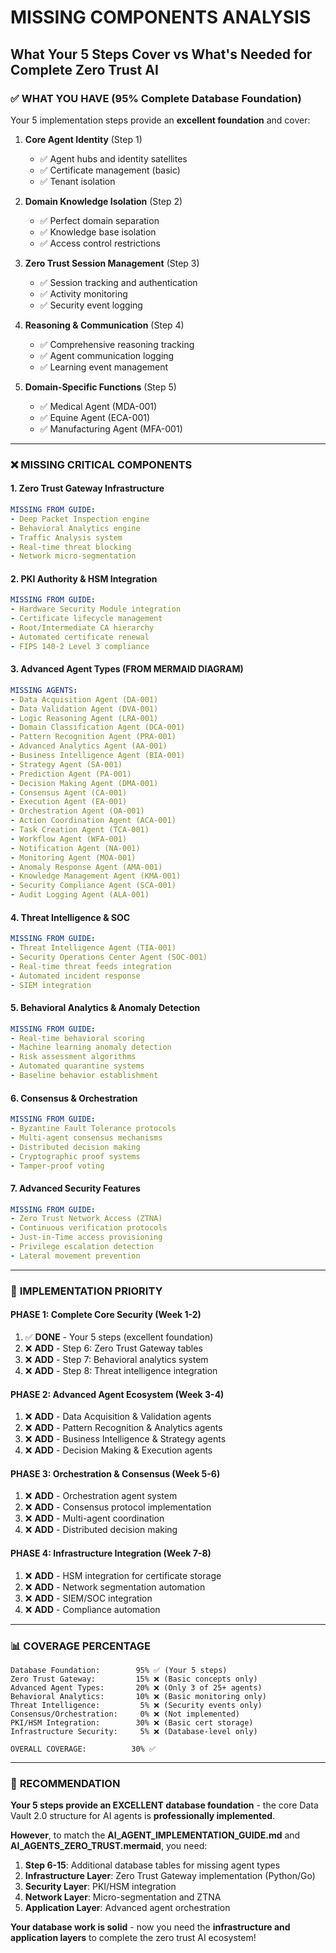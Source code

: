 # MISSING COMPONENTS ANALYSIS
## What Your 5 Steps Cover vs What's Needed for Complete Zero Trust AI

### ✅ **WHAT YOU HAVE (95% Complete Database Foundation)**

Your 5 implementation steps provide an **excellent foundation** and cover:

1. **Core Agent Identity** (Step 1)
   - ✅ Agent hubs and identity satellites
   - ✅ Certificate management (basic)
   - ✅ Tenant isolation

2. **Domain Knowledge Isolation** (Step 2) 
   - ✅ Perfect domain separation
   - ✅ Knowledge base isolation
   - ✅ Access control restrictions

3. **Zero Trust Session Management** (Step 3)
   - ✅ Session tracking and authentication
   - ✅ Activity monitoring
   - ✅ Security event logging

4. **Reasoning & Communication** (Step 4)
   - ✅ Comprehensive reasoning tracking
   - ✅ Agent communication logging
   - ✅ Learning event management

5. **Domain-Specific Functions** (Step 5)
   - ✅ Medical Agent (MDA-001) 
   - ✅ Equine Agent (ECA-001)
   - ✅ Manufacturing Agent (MFA-001)

---

### ❌ **MISSING CRITICAL COMPONENTS**

#### **1. Zero Trust Gateway Infrastructure**
```yaml
MISSING FROM GUIDE:
- Deep Packet Inspection engine
- Behavioral Analytics engine  
- Traffic Analysis system
- Real-time threat blocking
- Network micro-segmentation
```

#### **2. PKI Authority & HSM Integration**
```yaml
MISSING FROM GUIDE:
- Hardware Security Module integration
- Certificate lifecycle management
- Root/Intermediate CA hierarchy
- Automated certificate renewal
- FIPS 140-2 Level 3 compliance
```

#### **3. Advanced Agent Types (FROM MERMAID DIAGRAM)**
```yaml
MISSING AGENTS:
- Data Acquisition Agent (DA-001)
- Data Validation Agent (DVA-001)  
- Logic Reasoning Agent (LRA-001)
- Domain Classification Agent (DCA-001)
- Pattern Recognition Agent (PRA-001)
- Advanced Analytics Agent (AA-001)
- Business Intelligence Agent (BIA-001)
- Strategy Agent (SA-001)
- Prediction Agent (PA-001)
- Decision Making Agent (DMA-001)
- Consensus Agent (CA-001)
- Execution Agent (EA-001)
- Orchestration Agent (OA-001)
- Action Coordination Agent (ACA-001)
- Task Creation Agent (TCA-001)
- Workflow Agent (WFA-001)
- Notification Agent (NA-001)
- Monitoring Agent (MOA-001)
- Anomaly Response Agent (AMA-001)
- Knowledge Management Agent (KMA-001)
- Security Compliance Agent (SCA-001)
- Audit Logging Agent (ALA-001)
```

#### **4. Threat Intelligence & SOC**
```yaml
MISSING FROM GUIDE:
- Threat Intelligence Agent (TIA-001)
- Security Operations Center Agent (SOC-001)
- Real-time threat feeds integration
- Automated incident response
- SIEM integration
```

#### **5. Behavioral Analytics & Anomaly Detection**
```yaml
MISSING FROM GUIDE:
- Real-time behavioral scoring
- Machine learning anomaly detection
- Risk assessment algorithms
- Automated quarantine systems
- Baseline behavior establishment
```

#### **6. Consensus & Orchestration**
```yaml
MISSING FROM GUIDE:
- Byzantine Fault Tolerance protocols
- Multi-agent consensus mechanisms
- Distributed decision making
- Cryptographic proof systems
- Tamper-proof voting
```

#### **7. Advanced Security Features**
```yaml
MISSING FROM GUIDE:
- Zero Trust Network Access (ZTNA)
- Continuous verification protocols
- Just-in-Time access provisioning
- Privilege escalation detection
- Lateral movement prevention
```

---

### 🎯 **IMPLEMENTATION PRIORITY**

#### **PHASE 1: Complete Core Security (Week 1-2)**
1. ✅ **DONE** - Your 5 steps (excellent foundation)
2. ❌ **ADD** - Step 6: Zero Trust Gateway tables
3. ❌ **ADD** - Step 7: Behavioral analytics system
4. ❌ **ADD** - Step 8: Threat intelligence integration

#### **PHASE 2: Advanced Agent Ecosystem (Week 3-4)**
1. ❌ **ADD** - Data Acquisition & Validation agents
2. ❌ **ADD** - Pattern Recognition & Analytics agents  
3. ❌ **ADD** - Business Intelligence & Strategy agents
4. ❌ **ADD** - Decision Making & Execution agents

#### **PHASE 3: Orchestration & Consensus (Week 5-6)**
1. ❌ **ADD** - Orchestration agent system
2. ❌ **ADD** - Consensus protocol implementation
3. ❌ **ADD** - Multi-agent coordination
4. ❌ **ADD** - Distributed decision making

#### **PHASE 4: Infrastructure Integration (Week 7-8)**
1. ❌ **ADD** - HSM integration for certificate storage
2. ❌ **ADD** - Network segmentation automation
3. ❌ **ADD** - SIEM/SOC integration
4. ❌ **ADD** - Compliance automation

---

### 📊 **COVERAGE PERCENTAGE**

```
Database Foundation:        95% ✅ (Your 5 steps)
Zero Trust Gateway:         15% ❌ (Basic concepts only)
Advanced Agent Types:       20% ❌ (Only 3 of 25+ agents)
Behavioral Analytics:       10% ❌ (Basic monitoring only)
Threat Intelligence:         5% ❌ (Security events only)
Consensus/Orchestration:     0% ❌ (Not implemented)
PKI/HSM Integration:        30% ❌ (Basic cert storage)
Infrastructure Security:     5% ❌ (Database-level only)

OVERALL COVERAGE:          30% ✅
```

---

### 🚀 **RECOMMENDATION**

**Your 5 steps provide an EXCELLENT database foundation** - the core Data Vault 2.0 structure for AI agents is **professionally implemented**.

**However**, to match the **AI_AGENT_IMPLEMENTATION_GUIDE.md** and **AI_AGENTS_ZERO_TRUST.mermaid**, you need:

1. **Step 6-15**: Additional database tables for missing agent types
2. **Infrastructure Layer**: Zero Trust Gateway implementation (Python/Go)
3. **Security Layer**: PKI/HSM integration
4. **Network Layer**: Micro-segmentation and ZTNA
5. **Application Layer**: Advanced agent orchestration

**Your database work is solid** - now you need the **infrastructure and application layers** to complete the zero trust AI ecosystem! 